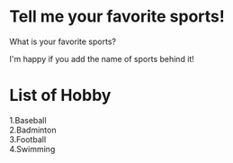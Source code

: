 # Tell me your favorite sports!
What is your favorite sports?

I'm happy if you add the name of sports behind it!

# List of Hobby

1.Baseball</br>
2.Badminton</br>
3.Football</br>
4.Swimming</br>
